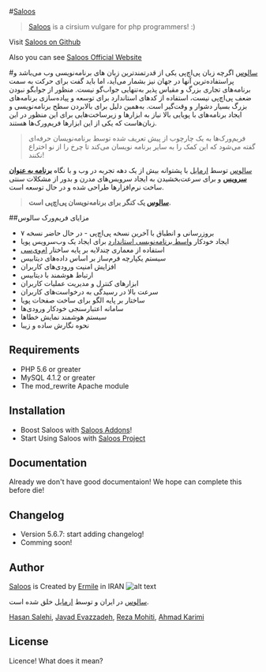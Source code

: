 #[Saloos]
> [Saloos] is a cirsium vulgare for php programmers! :)

Visit [Saloos on Github]

Also you can see [Saloos Official Website]

#[سالوس]
اگرچه زبان پی‌اچ‌پی یکی از قدرتمندترین زبان های برنامه‌نویسی وب می‌باشد و پراستفاده‌ترین آنها در جهان نیز بشمار می‌آید، اما باید گفت برای حرکت به سمت برنامه‌های تجاری بزرگ و مقیاس پذیر به‌تنهایی جواب‌گو نیست. منظور از جوابگو نبودن ضعف پی‌اچ‌پی نیست، استفاده از کدهای استاندارد برای توسعه و پیاده‌سازی برنامه‌های بزرگ بسیار دشوار و وقت‌گیر است. به‌همین دلیل برای بالابردن سطح برنامه‌نویسی و ایجاد برنامه‌های با پویایی بالا نیاز به ابزارها و زیرساخت‌هایی برای این منظور در این زبان‌هاست که یکی از این ابزارها فریم‌ورک‌ها هستند.


> فریم‌ورک‌ها به یک چارچوب از پیش تعریف شده توسط برنامه‌نویسان حرفه‌ای گفته می‌شود که این کمک را به سایر برنامه نویسان می‌کند تا چرخ را از نو اختراع نکنند!


[سالوس] توسط [ارمایل] با پشتوانه بیش از یک دهه تجربه در وب و با نگاه **[برنامه به عنوان سرویس]** و برای سرعت‌بخشیدن به ایجاد سرویس‌های مدرن و بدور از مشکلات سنتی ساخت نرم‌افزارها طراحی شده و در حال توسعه است.

> **[سالوس] یک کنگر برای برنامه‌نویسان پی‌اچ‌پی است.**


##مزایای فریم‌ورک سالوس
 * بروزرسانی و انطباق با آخرین نسخه پی‌اچ‌پی - در حال حاضر نسخه ۷
 * ایجاد خودکار [واسط برنامه‌نویسی استاندارد] برای ایجاد یک وب‌سرویس پویا
 * استفاده از معماری چندلایه بر پایه ساختار [ام‌وی‌سی]
 * سیستم یکپارچه فرم‌ساز بر اساس داده‌های دیتابیس
 * افزایش امنیت ورودی‌های کاربران
 * ارتباط هوشمند با دیتابیس
 * ابزارهای کنترل و مدیریت عملیات کاربران
 * سرعت بالا در رسیدگی به درخواست‌های کاربران
 * ساختار بر پایه الگو برای ساخت صفحات پویا
 * سامانه اعتبارسنجی خودکار ورودی‌ها
 * سیستم هوشمند نمایش خطاها
 * نحوه نگارش ساده و زیبا



Requirements
------------
 * PHP 5.6 or greater
 * MySQL 4.1.2 or greater
 * The mod_rewrite Apache module


Installation
------------
 * Boost Saloos with [Saloos Addons]!
 * Start Using Saloos with [Saloos Project]


Documentation
-------------
Already we don't have good documentaion! We hope can complete this before die!


Changelog
---------
 * Version 5.6.7: start adding changelog!
 * Comming soon!


Author
------
[Saloos] is Created by [Ermile] in IRAN ![alt text][logo]

[سالوس] در ایران و توسط [ارمایل] خلق شده است.

[Hasan Salehi], [Javad Evazzadeh], [Reza Mohiti], [Ahmad Karimi]


License
-------
Licence! What does it mean?



[Ermile]: <http://ermile.com>
[ارمایل]: <http://ermile.ir>
[Saloos on Github]: <https://github.com/Ermile/Saloos>
[Saloos Official Website]: <http://saloos.ir>
[Saloos]: <http://saloos.ir>
[سالوس]: <http://saloos.ir>
[Saloos Addons]: <https://github.com/Ermile/Saloos-Addons>
[Saloos Project]: <https://github.com/Ermile/Saloos-Project>
[Hasan Salehi]: <http://github.com/baravak>
[Javad Evazzadeh]: <http://evazzadeh.com>
[Reza Mohiti]: <https://github.com/rmbiqarar>
[Ahmad Karimi]: <https://github.com/ahmadkarimi1991>
[logo]: http://ermile.com/static/images/logo.png "Ermile ارمایل"
[برنامه به عنوان سرویس]:<https://en.wikipedia.org/wiki/Software_as_a_service>
[واسط برنامه‌نویسی استاندارد]: <https://en.wikipedia.org/wiki/Representational_state_transfer>
[ام‌وی‌سی]: <https://en.wikipedia.org/wiki/Model–view–controller>
